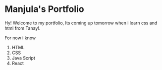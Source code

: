 # Manjula's Portfolio

Hy! Welcome to my portfolio, Its coming up tomorrow when i learn css and html  from Tanay!.

For now i know
1. HTML
2. CSS
3. Java Script
4. React

